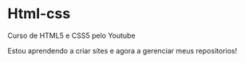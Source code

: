 # Html-css
 Curso de HTML5 e CSS5 pelo Youtube

Estou aprendendo a criar sites e agora a gerenciar meus repositorios!